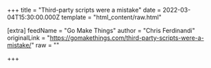 
+++
title = "Third-party scripts were a mistake"
date = 2022-03-04T15:30:00.000Z
template = "html_content/raw.html"

[extra]
feedName = "Go Make Things"
author = "Chris Ferdinandi"
originalLink = "https://gomakethings.com/third-party-scripts-were-a-mistake/"
raw = ""

+++


